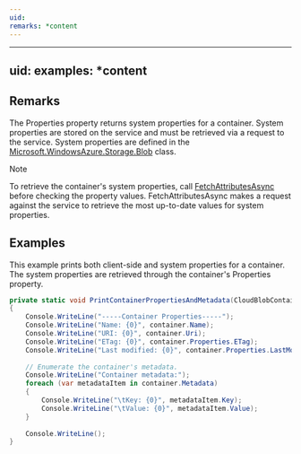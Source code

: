 ```yaml
---
uid: 
remarks: *content
---
```

---
uid: 
examples: *content
---
## Remarks  
 The Properties property returns system properties for a container. System properties are stored on the service and must be retrieved via a request to the service. System  properties are defined in the [Microsoft.WindowsAzure.Storage.Blob](assetId:///N:Microsoft.WindowsAzure.Storage.Blob?qualifyHint=False&autoUpgrade=True) class.  
  
> [!NOTE]
>  To retrieve the container's system properties, call [FetchAttributesAsync](assetId:///Overload:Microsoft.WindowsAzure.Storage.Blob.CloudBlobContainer.FetchAttributesAsync?qualifyHint=False&autoUpgrade=True) before checking the property values. FetchAttributesAsync makes a request against the service to retrieve the most up-to-date values for system properties.  
  
## Examples  
 This example prints both client-side and system properties for a container. The system properties are retrieved through the container's Properties property.  
  
```c#  
private static void PrintContainerPropertiesAndMetadata(CloudBlobContainer container)  
{  
    Console.WriteLine("-----Container Properties-----");  
    Console.WriteLine("Name: {0}", container.Name);  
    Console.WriteLine("URI: {0}", container.Uri);  
    Console.WriteLine("ETag: {0}", container.Properties.ETag);  
    Console.WriteLine("Last modified: {0}", container.Properties.LastModified);  
  
    // Enumerate the container's metadata.  
    Console.WriteLine("Container metadata:");  
    foreach (var metadataItem in container.Metadata)  
    {  
        Console.WriteLine("\tKey: {0}", metadataItem.Key);  
        Console.WriteLine("\tValue: {0}", metadataItem.Value);  
    }  
  
    Console.WriteLine();  
}  
  
```